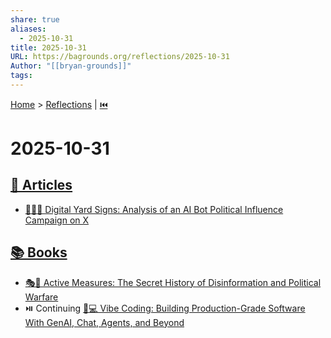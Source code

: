 ```yaml
---
share: true
aliases:
  - 2025-10-31
title: 2025-10-31
URL: https://bagrounds.org/reflections/2025-10-31
Author: "[[bryan-grounds]]"
tags:
---
```

[Home](../index.md) > [Reflections](./index.md) | [⏮️](./2025-10-30.md)  
# 2025-10-31  
## [📄 Articles](../articles/index.md)  
- [🤖📢❌ Digital Yard Signs: Analysis of an AI Bot Political Influence Campaign on X](../articles/digital-yard-signs-analysis-of-an-ai-bot-political-influence-campaign-on-x.md)  
  
## [📚 Books](../books/index.md)  
- [🎭🤫 Active Measures: The Secret History of Disinformation and Political Warfare](../books/active-measures-the-secret-history-of-disinformation-and-political-warfare.md)  
- ⏯️ Continuing [🤖💻 Vibe Coding: Building Production-Grade Software With GenAI, Chat, Agents, and Beyond](../books/vibe-coding-building-production-grade-software-with-genai-chat-agents-and-beyond.md)
